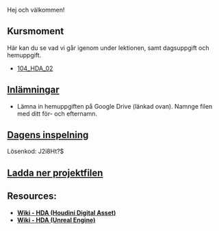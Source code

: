 Hej och välkommen!

## Kursmoment
Här kan du se vad vi går igenom under lektionen, samt dagsuppgift och hemuppgift.

* [104_HDA_02](https://github.com/Studio-Konkret/Technical-Direction/tree/main/Kursmoment/104_HDA_02)

## [Inlämningar](https://drive.google.com/drive/folders/1Xtav1vNc5xot-4UZH8K4UncOpoASECVR?usp=sharing)

- Lämna in hemuppgiften på Google Drive (länkad ovan). Namnge filen med ditt för- och efternamn.

## [Dagens inspelning](https://zoom.us/rec/share/p9YIHC3oa8EVokxXecQzu9StxBgWxt5szhl3BlJG3wnVTUgEWEbdIE5dXmZZ4Six.QuQ36S6eUQbNovcY)

Lösenkod: J2i8Ht?$

## <a href="https://raw.githubusercontent.com/Studio-Konkret/Technical-Direction/main/Nackademin/T3D24/Houdini%20och%20Procedurella%20Milj%C3%B6er%201/DAG_07/DAG_07.hiplc" target="_blank">Ladda ner projektfilen</a>


## Resources:
- [**Wiki - HDA (Houdini Digital Asset)**](https://github.com/Studio-Konkret/Technical-Direction/wiki/HDA-(Houdini-Digital-Asset))
- [**Wiki - HDA (Unreal Engine)**](https://github.com/Studio-Konkret/Technical-Direction/wiki/HDA-(Unreal-Engine))
